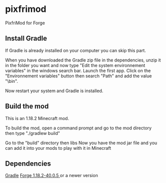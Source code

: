 # pixfrimod
PixfriMod for Forge

## Install Gradle

If Gradle is already installed on your computer you can skip this part.

When you have downloaded the Gradle zip file in the dependencies, unzip it in the folder you want and now type "Edit the system environnement variables" in the windows search bar. Launch the first app. Click on the "Environnement variables" button then search "Path" and add the value "<gradle installation path>\bin".

Now restart your system and Gradle is installed.

## Build the mod

This is an 1.18.2 Minecraft mod.

To build the mod, open a command prompt and go to the mod directory then type "./gradlew build"

Go to the "build" directory then libs
Now you have the mod jar file and you can add it into your mods to play with it in Minecraft

## Dependencies

[Gradle](https://downloads.gradle-dn.com/distributions/gradle-7.4.2-all.zip)
[Forge 1.18.2-40.0.5 ](https://maven.minecraftforge.net/net/minecraftforge/forge/1.18.2-40.0.5/forge-1.18.2-40.0.5-installer.jar) or a newer version
